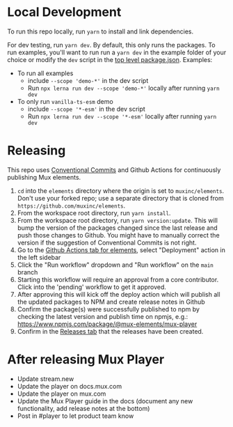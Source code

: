 # Local Development

To run this repo locally, run `yarn` to install and link dependencies.

For dev testing, run `yarn dev`. By default, this only runs the packages.
To run examples, you'll want to run run a `yarn dev` in the example folder of your choice or modify the `dev` script in the [top level package.json](./package.json).
Examples:

- To run all examples
  - include `--scope 'demo-*'` in the dev script
  - Run `npx lerna run dev --scope 'demo-*'` locally after running `yarn dev`
- To only run `vanilla-ts-esm` demo
  - include `--scope '*-esm'` in the dev script
  - Run `npx lerna run dev --scope '*-esm'` locally after running `yarn dev`

# Releasing

This repo uses [Conventional Commits](https://www.conventionalcommits.org/en/v1.0.0/)
and Github Actions for continuously publishing Mux elements.

1. `cd` into the `elements` directory where the origin is set to `muxinc/elements`. Don't use your forked repo; use a separate directory that is cloned from `https://github.com/muxinc/elements`.
1. From the workspace root directory, run `yarn install`.
1. From the workspace root directory, run `yarn version:update`.
   This will bump the version of the packages changed since the last release and push those changes to Github.
   You might have to manually correct the version if the suggestion of Conventional Commits is not right.
1. Go to the [Github Actions tab for elements](https://github.com/muxinc/elements/actions), select "Deployment" action in the left sidebar
1. Click the "Run workflow" dropdown and "Run workflow" on the `main` branch
1. Starting this workflow will require an approval from a core contributor. Click into the 'pending' workflow to get it approved.
1. After approving this will kick off the deploy action which will publish all the updated packages to NPM and create release notes in Github
1. Confirm the package(s) were successfully published to npm by checking the latest version and publish time on npmjs, e.g.: https://www.npmjs.com/package/@mux-elements/mux-player
1. Confirm in the [Releases tab](https://github.com/muxinc/elements/releases) that the releases have been created.

# After releasing Mux Player

- Update stream.new
- Update the player on docs.mux.com
- Update the player on mux.com
- Update the Mux Player guide in the docs (document any new functionality, add release notes at the bottom)
- Post in #player to let product team know
